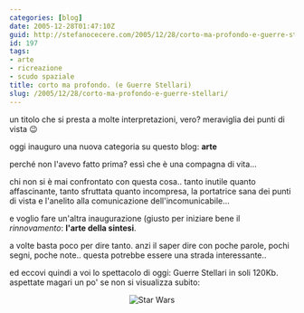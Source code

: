 ```yaml
---
categories: [blog]
date: 2005-12-28T01:47:10Z
guid: http://stefanocecere.com/2005/12/28/corto-ma-profondo-e-guerre-stellari/
id: 197
tags:
- arte
- ricreazione
- scudo spaziale
title: corto ma profondo. (e Guerre Stellari)
slug: /2005/12/28/corto-ma-profondo-e-guerre-stellari/
---
```


un titolo che si presta a molte interpretazioni, vero? meraviglia dei punti di vista 😉

oggi inauguro una nuova categoria su questo blog: **arte**
  
perché non l'avevo fatto prima? essì che è una compagna di vita…

chi non si è mai confrontato con questa cosa.. tanto inutile quanto affascinante, tanto sfruttata quanto incompresa, la portatrice sana dei punti di vista e l'anelito alla comunicazione dell'incomunicabile…

e voglio fare un'altra inaugurazione (giusto per iniziare bene il _rinnovamento_: **l'arte della sintesi**.

a volte basta poco per dire tanto. anzi il saper dire con poche parole, pochi segni, poche note.. questa potrebbe essere una strada interessante..

ed eccovi quindi a voi lo spettacolo di oggi: Guerre Stellari in soli 120Kb. aspettate magari un po' se non si visualizza subito:

<div align='center'>
  <img src='/wp-content/star_wars.gif' alt='Star Wars' align='center' />
</div>
